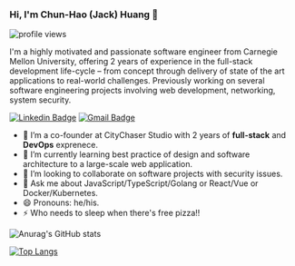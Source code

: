 ### Hi, I'm Chun-Hao (Jack) Huang 👋

<img src="https://gpvc.arturio.dev/f26401004" alt="profile views"> 

I'm a highly motivated and passionate software engineer from Carnegie Mellon University, offering 2 years of experience in the full-stack development life-cycle – from concept through delivery of state of the art applications to real-world challenges. Previously working on several software engineering projects involving web development, networking, system security.

[![Linkedin Badge](https://img.shields.io/badge/-jlim-blue?style=flat&logo=Linkedin&logoColor=white&link=https://www.linkedin.com/in/f26401004/)](https://www.linkedin.com/in/f26401004/)
[![Gmail Badge](https://img.shields.io/badge/-jessicalim813-c14438?style=flat&logo=Gmail&logoColor=white&link=mailto:chunhao2@andrew.cmu.edu)](mailto:chunhao2@andrew.cmu.edu)

- 🔭 I’m a co-founder at CityChaser Studio with 2 years of **full-stack** and **DevOps** exprenece.
- 🌱 I’m currently learning best practice of design and software architecture to a large-scale web application.
- 👯 I’m looking to collaborate on software projects with security issues.
- 💬 Ask me about JavaScript/TypeScript/Golang or React/Vue or Docker/Kubernetes.
- 😄 Pronouns: he/his.
- ⚡ Who needs to sleep when there's free pizza!!


![Anurag's GitHub stats](https://github-readme-stats.vercel.app/api?username=f26401004&show_icons=true)

[![Top Langs](https://github-readme-stats.vercel.app/api/top-langs/?username=f26401004&layout=compact)](https://github.com/anuraghazra/github-readme-stats)


<!--
**f26401004/f26401004** is a ✨ _special_ ✨ repository because its `README.md` (this file) appears on your GitHub profile.

Here are some ideas to get you started:

- 🔭 I’m currently working on ...
- 🌱 I’m currently learning ...
- 👯 I’m looking to collaborate on ...
- 🤔 I’m looking for help with ...
- 💬 Ask me about ...
- 📫 How to reach me: ...
- 😄 Pronouns: ...
- ⚡ Fun fact: ...
-->
